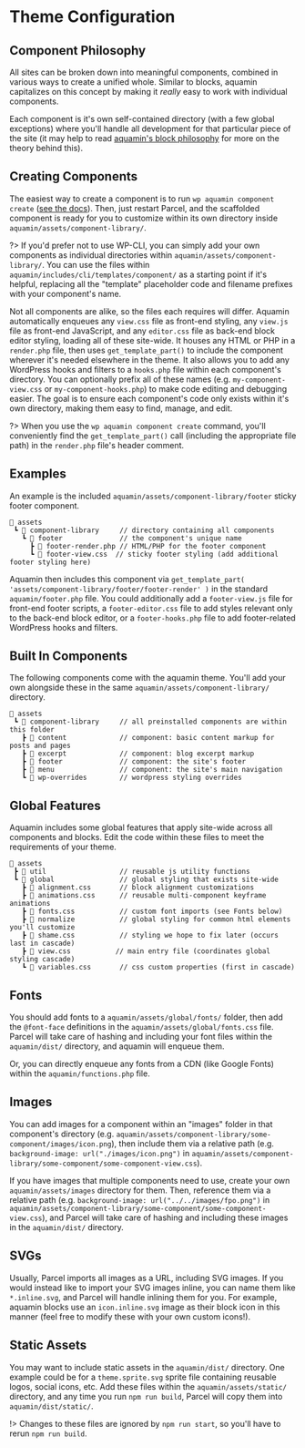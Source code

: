 # Theme Configuration

## Component Philosophy
All sites can be broken down into meaningful components, combined in various ways to create a unified whole. Similar to blocks, aquamin capitalizes on this concept by making it _really_ easy to work with individual components.

Each component is it's own self-contained directory (with a few global exceptions) where you'll handle all development for that particular piece of the site (it may help to read [aquamin's block philosophy](/features/block-configuration#block-philosophy) for more on the theory behind this).

## Creating Components

The easiest way to create a component is to run `wp aquamin component create` ([see the docs](features/wp-cli#wp-aquamin-component-create)). Then, just restart Parcel, and the scaffolded component is ready for you to customize within its own directory inside `aquamin/assets/component-library/`.

?> If you'd prefer not to use WP-CLI, you can simply add your own components as individual directories within `aquamin/assets/component-library/`. You can use the files within `aquamin/includes/cli/templates/component/` as a starting point if it's helpful, replacing all the "template" placeholder code and filename prefixes with your component's name.

Not all components are alike, so the files each requires will differ. Aquamin automatically enqueues any `view.css` file as front-end styling, any `view.js` file as front-end JavaScript, and any `editor.css` file as back-end block editor styling, loading all of these site-wide. It houses any HTML or PHP in a `render.php` file, then uses `get_template_part()` to include the component wherever it's needed elsewhere in the theme. It also allows you to add any WordPress hooks and filters to a `hooks.php` file within each component's directory. You can optionally prefix all of these names (e.g. `my-component-view.css` or `my-component-hooks.php`) to make code editing and debugging easier. The goal is to ensure each component's code only exists within it's own directory, making them easy to find, manage, and edit.

?> When you use the `wp aquamin component create` command, you'll conveniently find the `get_template_part()` call (including the appropriate file path) in the  `render.php` file's header comment.

## Examples

An example is the included `aquamin/assets/component-library/footer` sticky footer component.

```
📂 assets
 ┗ 📂 component-library     // directory containing all components
   ┗ 📂 footer              // the component's unique name
     ┣ 📄 footer-render.php // HTML/PHP for the footer component
     ┗ 📄 footer-view.css  // sticky footer styling (add additional footer styling here)
```

Aquamin then includes this component via `get_template_part( 'assets/component-library/footer/footer-render' )` in the standard `aquamin/footer.php` file. You could additionally add a `footer-view.js` file for front-end footer scripts, a `footer-editor.css` file to add styles relevant only to the back-end block editor, or a `footer-hooks.php` file to add footer-related WordPress hooks and filters.

## Built In Components

The following components come with the aquamin theme. You'll add your own alongside these in the same `aquamin/assets/component-library/` directory.

```
📂 assets
 ┗ 📂 component-library     // all preinstalled components are within this folder
   ┣ 📂 content             // component: basic content markup for posts and pages
   ┣ 📂 excerpt             // component: blog excerpt markup
   ┣ 📂 footer              // component: the site's footer
   ┣ 📂 menu                // component: the site's main navigation
   ┗ 📂 wp-overrides        // wordpress styling overrides
```

## Global Features

Aquamin includes some global features that apply site-wide across all components and blocks. Edit the code within these files to meet the requirements of your theme.

```
📂 assets
 ┣ 📂 util                  // reusable js utility functions
 ┗ 📂 global                // global styling that exists site-wide
   ┣ 📄 alignment.css       // block alignment customizations
   ┣ 📄 animations.css      // reusable multi-component keyframe animations
   ┣ 📄 fonts.css           // custom font imports (see Fonts below)
   ┣ 📂 normalize           // global styling for common html elements you'll customize
   ┣ 📄 shame.css           // styling we hope to fix later (occurs last in cascade)
   ┣ 📄 view.css           // main entry file (coordinates global styling cascade)
   ┗ 📄 variables.css       // css custom properties (first in cascade)
```

## Fonts
You should add fonts to a `aquamin/assets/global/fonts/` folder, then add the `@font-face` definitions in the `aquamin/assets/global/fonts.css` file. Parcel will take care of hashing and including your font files within the `aquamin/dist/` directory, and aquamin will enqueue them.

Or, you can directly enqueue any fonts from a CDN (like Google Fonts) within the `aquamin/functions.php` file.

## Images

You can add images for a component within an "images" folder in that component's directory (e.g. `aquamin/assets/component-library/some-component/images/icon.png`), then include them via a relative path (e.g. `background-image: url("./images/icon.png")` in `aquamin/assets/component-library/some-component/some-component-view.css`).

If you have images that multiple components need to use, create your own `aquamin/assets/images` directory for them. Then, reference them via a relative path (e.g. `background-image: url("../../images/fpo.png")` in `aquamin/assets/component-library/some-component/some-component-view.css`), and Parcel will take care of hashing and including these images in the `aquamin/dist/` directory.

## SVGs

Usually, Parcel imports all images as a URL, including SVG images. If you would instead like to import your SVG images inline, you can name them like `*.inline.svg`, and Parcel will handle inlining them for you. For example, aquamin blocks use an `icon.inline.svg` image as their block icon in this manner (feel free to modify these with your own custom icons!).

## Static Assets

You may want to include static assets in the `aquamin/dist/` directory. One example could be for a `theme.sprite.svg` sprite file containing reusable logos, social icons, etc. Add these files within the `aquamin/assets/static/` directory, and any time you run `npm run build`, Parcel will copy them into `aquamin/dist/static/`.

!> Changes to these files are ignored by `npm run start`, so you'll have to rerun `npm run build`.